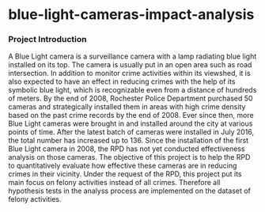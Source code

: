 # blue-light-cameras-impact-analysis

### Project Introduction
A Blue Light camera is a surveillance camera with a lamp radiating blue light installed on
its top. The camera is usually put in an open area such as road intersection. In addition to
monitor crime activities within its viewshed, it is also expected to have an effect in reducing
crimes with the help of its symbolic blue light, which is recognizable even from a distance of
hundreds of meters.
By the end of 2008, Rochester Police Department purchased 50 cameras and strategically
installed them in areas with high crime density based on the past crime records by the end of
2008. Ever since then, more Blue Light cameras were brought in and installed around the city
at various points of time. After the latest batch of cameras were installed in July 2016, the total
number has increased up to 136.
Since the installation of the first Blue Light camera in 2008, the RPD has not yet conducted
effectiveness analysis on those cameras. The objective of this project is to help the RPD to
quantitatively evaluate how effective these cameras are in reducing crimes in their vicinity.
Under the request of the RPD, this project put its main focus on felony activities instead
of all crimes. Therefore all hypothesis tests in the analyss process are implemented on the
dataset of felony activities.
